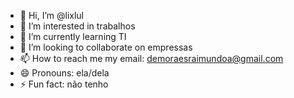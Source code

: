 - 👋 Hi, I’m @lixlul
- 👀 I’m interested in trabalhos
- 🌱 I’m currently learning TI
- 💞️ I’m looking to collaborate on empressas
- 📫 How to reach me my email: demoraesraimundoa@gmail.com
- 😄 Pronouns: ela/dela
- ⚡ Fun fact: não tenho

<!---
lixlul/lixlul is a ✨ special ✨ repository because its `README.md` (this file) appears on your GitHub profile.
You can click the Preview link to take a look at your changes.
--->
